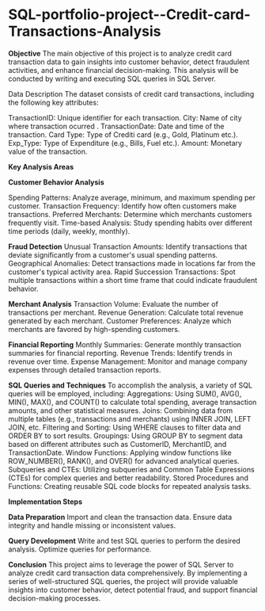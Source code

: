# SQL-portfolio-project--Credit-card-Transactions-Analysis

**Objective**
The main objective of this project is to analyze credit card transaction data to gain insights into customer behavior, detect fraudulent activities, and enhance financial decision-making. This analysis will be conducted by writing and executing SQL queries in SQL Server.

Data Description
The dataset consists of credit card transactions, including the following key attributes:

TransactionID: Unique identifier for each transaction.
City: Name of city where transaction ocurred  .
TransactionDate: Date and time of the transaction.
Card Type: Type of Crediti card  (e.g., Gold, Platinum etc.).
Exp_Type: Type of Expenditure (e.g., Bills, Fuel etc.).
Amount: Monetary value of the transaction.


**Key Analysis Areas**

**Customer Behavior Analysis**

Spending Patterns: Analyze average, minimum, and maximum spending per customer.
Transaction Frequency: Identify how often customers make transactions.
Preferred Merchants: Determine which merchants customers frequently visit.
Time-based Analysis: Study spending habits over different time periods (daily, weekly, monthly).

**Fraud Detection**
Unusual Transaction Amounts: Identify transactions that deviate significantly from a customer's usual spending patterns.
Geographical Anomalies: Detect transactions made in locations far from the customer's typical activity area.
Rapid Succession Transactions: Spot multiple transactions within a short time frame that could indicate fraudulent behavior.

**Merchant Analysis**
Transaction Volume: Evaluate the number of transactions per merchant.
Revenue Generation: Calculate total revenue generated by each merchant.
Customer Preferences: Analyze which merchants are favored by high-spending customers.

**Financial Reporting**
Monthly Summaries: Generate monthly transaction summaries for financial reporting.
Revenue Trends: Identify trends in revenue over time.
Expense Management: Monitor and manage company expenses through detailed transaction reports.

**SQL Queries and Techniques**
To accomplish the analysis, a variety of SQL queries will be employed, including:
Aggregations: Using SUM(), AVG(), MIN(), MAX(), and COUNT() to calculate total spending, average transaction amounts, and other statistical measures.
Joins: Combining data from multiple tables (e.g., transactions and merchants) using INNER JOIN, LEFT JOIN, etc.
Filtering and Sorting: Using WHERE clauses to filter data and ORDER BY to sort results.
Groupings: Using GROUP BY to segment data based on different attributes such as CustomerID, MerchantID, and TransactionDate.
Window Functions: Applying window functions like ROW_NUMBER(), RANK(), and OVER() for advanced analytical queries.
Subqueries and CTEs: Utilizing subqueries and Common Table Expressions (CTEs) for complex queries and better readability.
Stored Procedures and Functions: Creating reusable SQL code blocks for repeated analysis tasks.

**Implementation Steps**

**Data Preparation**
Import and clean the transaction data.
Ensure data integrity and handle missing or inconsistent values.

**Query Development**
Write and test SQL queries to perform the desired analysis.
Optimize queries for performance.

**Conclusion**
This project aims to leverage the power of SQL Server to analyze credit card transaction data comprehensively. By implementing a series of well-structured SQL queries, the project will provide valuable insights into customer behavior, detect potential fraud, and support financial decision-making processes.

